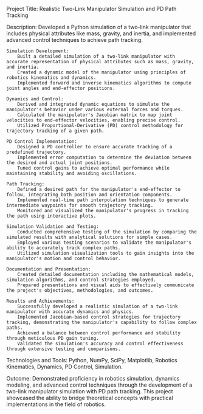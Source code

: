 Project Title: Realistic Two-Link Manipulator Simulation and PD Path Tracking

Description: Developed a Python simulation of a two-link manipulator that includes physical attributes like mass, gravity, and inertia, and implemented advanced control techniques to achieve path tracking.

    Simulation Development:
        Built a detailed simulation of a two-link manipulator with accurate representation of physical attributes such as mass, gravity, and inertia.
        Created a dynamic model of the manipulator using principles of robotics kinematics and dynamics.
        Implemented forward and inverse kinematics algorithms to compute joint angles and end-effector positions.

    Dynamics and Control:
        Derived and integrated dynamic equations to simulate the manipulator's behavior under various external forces and torques.
        Calculated the manipulator's Jacobian matrix to map joint velocities to end-effector velocities, enabling precise control.
        Utilized Proportional-Derivative (PD) control methodology for trajectory tracking of a given path.

    PD Control Implementation:
        Designed a PD controller to ensure accurate tracking of a predefined trajectory.
        Implemented error computation to determine the deviation between the desired and actual joint positions.
        Tuned control gains to achieve optimal performance while maintaining stability and avoiding oscillations.

    Path Tracking:
        Defined a desired path for the manipulator's end-effector to follow, integrating both position and orientation components.
        Implemented real-time path interpolation techniques to generate intermediate waypoints for smooth trajectory tracking.
        Monitored and visualized the manipulator's progress in tracking the path using interactive plots.

    Simulation Validation and Testing:
        Conducted comprehensive testing of the simulation by comparing the simulated results with analytical solutions for simple cases.
        Employed various testing scenarios to validate the manipulator's ability to accurately track complex paths.
        Utilized simulation visualization tools to gain insights into the manipulator's motion and control behavior.

    Documentation and Presentation:
        Created detailed documentation including the mathematical models, simulation algorithms, and control strategies employed.
        Prepared presentations and visual aids to effectively communicate the project's objectives, methodologies, and outcomes.

    Results and Achievements:
        Successfully developed a realistic simulation of a two-link manipulator with accurate dynamics and physics.
        Implemented Jacobian-based control strategies for trajectory tracking, demonstrating the manipulator's capability to follow complex paths.
        Achieved a balance between control performance and stability through meticulous PD gain tuning.
        Validated the simulation's accuracy and control effectiveness through extensive testing and comparisons.

Technologies and Tools: Python, NumPy, SciPy, Matplotlib, Robotics Kinematics, Dynamics, PD Control, Simulation.

Outcome: Demonstrated proficiency in robotics simulation, dynamics modeling, and advanced control techniques through the development of a two-link manipulator simulation with PD path tracking. This project showcased the ability to bridge theoretical concepts with practical implementations in the field of robotics.
